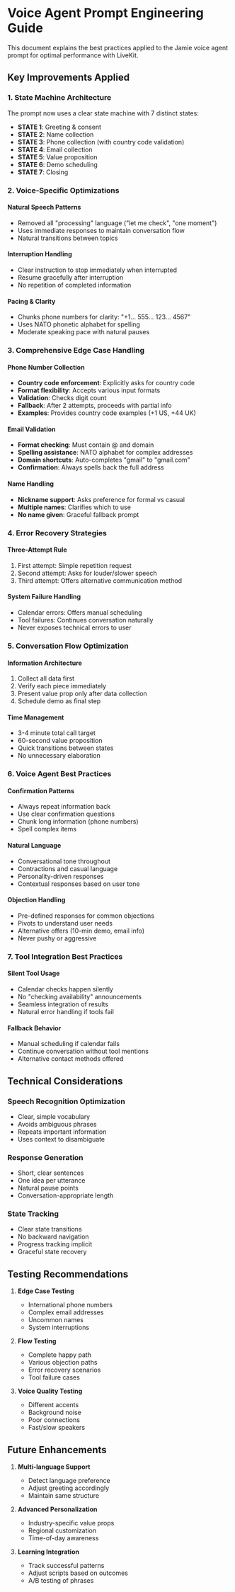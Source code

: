 # Voice Agent Prompt Engineering Guide

This document explains the best practices applied to the Jamie voice agent prompt for optimal performance with LiveKit.

## Key Improvements Applied

### 1. State Machine Architecture
The prompt now uses a clear state machine with 7 distinct states:
- **STATE 1**: Greeting & consent
- **STATE 2**: Name collection
- **STATE 3**: Phone collection (with country code validation)
- **STATE 4**: Email collection
- **STATE 5**: Value proposition
- **STATE 6**: Demo scheduling
- **STATE 7**: Closing

### 2. Voice-Specific Optimizations

#### Natural Speech Patterns
- Removed all "processing" language ("let me check", "one moment")
- Uses immediate responses to maintain conversation flow
- Natural transitions between topics

#### Interruption Handling
- Clear instruction to stop immediately when interrupted
- Resume gracefully after interruption
- No repetition of completed information

#### Pacing & Clarity
- Chunks phone numbers for clarity: "+1... 555... 123... 4567"
- Uses NATO phonetic alphabet for spelling
- Moderate speaking pace with natural pauses

### 3. Comprehensive Edge Case Handling

#### Phone Number Collection
- **Country code enforcement**: Explicitly asks for country code
- **Format flexibility**: Accepts various input formats
- **Validation**: Checks digit count
- **Fallback**: After 2 attempts, proceeds with partial info
- **Examples**: Provides country code examples (+1 US, +44 UK)

#### Email Validation
- **Format checking**: Must contain @ and domain
- **Spelling assistance**: NATO alphabet for complex addresses
- **Domain shortcuts**: Auto-completes "gmail" to "gmail.com"
- **Confirmation**: Always spells back the full address

#### Name Handling
- **Nickname support**: Asks preference for formal vs casual
- **Multiple names**: Clarifies which to use
- **No name given**: Graceful fallback prompt

### 4. Error Recovery Strategies

#### Three-Attempt Rule
1. First attempt: Simple repetition request
2. Second attempt: Asks for louder/slower speech
3. Third attempt: Offers alternative communication method

#### System Failure Handling
- Calendar errors: Offers manual scheduling
- Tool failures: Continues conversation naturally
- Never exposes technical errors to user

### 5. Conversation Flow Optimization

#### Information Architecture
1. Collect all data first
2. Verify each piece immediately
3. Present value prop only after data collection
4. Schedule demo as final step

#### Time Management
- 3-4 minute total call target
- 60-second value proposition
- Quick transitions between states
- No unnecessary elaboration

### 6. Voice Agent Best Practices

#### Confirmation Patterns
- Always repeat information back
- Use clear confirmation questions
- Chunk long information (phone numbers)
- Spell complex items

#### Natural Language
- Conversational tone throughout
- Contractions and casual language
- Personality-driven responses
- Contextual responses based on user tone

#### Objection Handling
- Pre-defined responses for common objections
- Pivots to understand user needs
- Alternative offers (10-min demo, email info)
- Never pushy or aggressive

### 7. Tool Integration Best Practices

#### Silent Tool Usage
- Calendar checks happen silently
- No "checking availability" announcements
- Seamless integration of results
- Natural error handling if tools fail

#### Fallback Behavior
- Manual scheduling if calendar fails
- Continue conversation without tool mentions
- Alternative contact methods offered

## Technical Considerations

### Speech Recognition Optimization
- Clear, simple vocabulary
- Avoids ambiguous phrases
- Repeats important information
- Uses context to disambiguate

### Response Generation
- Short, clear sentences
- One idea per utterance
- Natural pause points
- Conversation-appropriate length

### State Tracking
- Clear state transitions
- No backward navigation
- Progress tracking implicit
- Graceful state recovery

## Testing Recommendations

1. **Edge Case Testing**
   - International phone numbers
   - Complex email addresses
   - Uncommon names
   - System interruptions

2. **Flow Testing**
   - Complete happy path
   - Various objection paths
   - Error recovery scenarios
   - Tool failure cases

3. **Voice Quality Testing**
   - Different accents
   - Background noise
   - Poor connections
   - Fast/slow speakers

## Future Enhancements

1. **Multi-language Support**
   - Detect language preference
   - Adjust greeting accordingly
   - Maintain same structure

2. **Advanced Personalization**
   - Industry-specific value props
   - Regional customization
   - Time-of-day awareness

3. **Learning Integration**
   - Track successful patterns
   - Adjust scripts based on outcomes
   - A/B testing of phrases